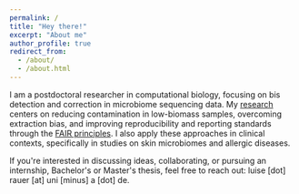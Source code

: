 ```yaml
---
permalink: /
title: "Hey there!"
excerpt: "About me"
author_profile: true
redirect_from: 
  - /about/
  - /about.html
---
```


I am a postdoctoral researcher in computational biology, focusing on bis detection and correction in microbiome sequencing data. My [research](https://luiserauer.github.io/research/) centers on reducing contamination in low-biomass samples, overcoming extraction bias, and improving reproducibility and reporting standards through the [FAIR principles](https://www.go-fair.org/fair-principles/). I also apply these approaches in clinical contexts, specifically in studies on skin microbiomes and allergic diseases.

If you're interested in discussing ideas, collaborating, or pursuing an internship, Bachelor's or Master's thesis, feel free to reach out: luise [dot] rauer [at] uni [minus] a [dot] de. 

